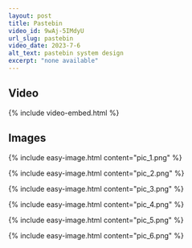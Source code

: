 ```yaml
---
layout: post
title: Pastebin
video_id: 9wAj-5IMdyU
url_slug: pastebin
video_date: 2023-7-6
alt_text: pastebin system design
excerpt: "none available"
---
```



## Video

{% include video-embed.html %}


## Images

{% include easy-image.html content="pic_1.png" %}

{% include easy-image.html content="pic_2.png" %}

{% include easy-image.html content="pic_3.png" %}

{% include easy-image.html content="pic_4.png" %}

{% include easy-image.html content="pic_5.png" %}

{% include easy-image.html content="pic_6.png" %}


